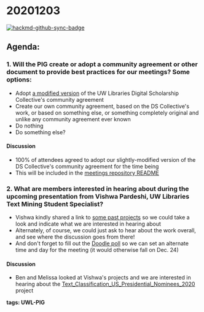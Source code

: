# 20201203

[![hackmd-github-sync-badge](https://hackmd.io/xd0kXZWkSsSXeChrsu6Ayg/badge)](https://hackmd.io/xd0kXZWkSsSXeChrsu6Ayg)

## Agenda:

### 1. Will the PIG create or adopt a community agreement or other document to provide best practices for our meetings? Some options:

* Adopt [a modified version](https://hackmd.io/@ries07/Byc87tecD) of the UW Libraries Digital Scholarship Collective's community agreement
* Create our own community agreement, based on the DS Collective's work, or based on something else, or something completely original and unlike any community agreement ever known
* Do nothing
* Do something else?

#### Discussion

* 100% of attendees agreed to adopt our slightly-modified version of the DS Collective's community agreement for the time being
* This will be included in the [meetings repository README](https://github.com/uw-libraries-python-interest-group/meetings/blob/main/README.md)

### 2. What are members interested in hearing about during the upcoming presentation from Vishwa Pardeshi, UW Libraries Text Mining Student Specialist?

* Vishwa kindly shared a link to [some past projects](https://github.com/vishwapardeshi) so we could take a look and indicate what we are interested in hearing about
* Alternately, of course, we could just ask to hear about the work overall, and see where the discussion goes from there! 
* And don't forget to fill out the [Doodle poll](https://doodle.com/poll/ng7pff7kdi5xmytf?utm_source=poll&utm_medium=link) so we can set an alternate time and day for the meeting \(it would otherwise fall on Dec. 24\)

#### Discussion

* Ben and Melissa looked at Vishwa's projects and we are interested in hearing about the [Text\_Classification\_US\_Presidential\_Nominees\_2020](https://github.com/vishwapardeshi/Text_Classification_US_Presidential_Nominees_2020) project

**tags: UWL-PIG**


